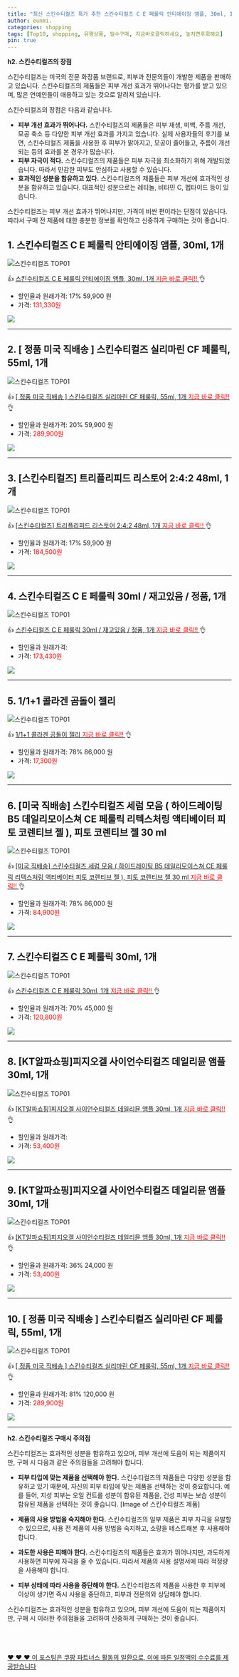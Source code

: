 ```yaml
---
title: "최신 스킨수티컬즈 특가 추천 스킨수티컬즈 C E 페룰릭 안티에이징 앰플, 30ml, 1개 비교 장점"
author: eunmi.
categories: shopping
tags: [Top10, shopping, 유행상품, 필수구매, 지금바로클릭하세요, 놓치면후회해요]
pin: true
---
```

**h2. 스킨수티컬즈의 장점**

스킨수티컬즈는 미국의 전문 화장품 브랜드로, 피부과 전문의들이 개발한 제품을 판매하고 있습니다. 스킨수티컬즈의 제품들은 피부 개선 효과가 뛰어나다는 평가를 받고 있으며, 많은 연예인들이 애용하고 있는 것으로 알려져 있습니다.

스킨수티컬즈의 장점은 다음과 같습니다.

* **피부 개선 효과가 뛰어나다.** 스킨수티컬즈의 제품들은 피부 재생, 미백, 주름 개선, 모공 축소 등 다양한 피부 개선 효과를 가지고 있습니다. 실제 사용자들의 후기를 보면, 스킨수티컬즈 제품을 사용한 후 피부가 맑아지고, 모공이 줄어들고, 주름이 개선되는 등의 효과를 본 경우가 많습니다.
* **피부 자극이 적다.** 스킨수티컬즈의 제품들은 피부 자극을 최소화하기 위해 개발되었습니다. 따라서 민감한 피부도 안심하고 사용할 수 있습니다.
* **효과적인 성분을 함유하고 있다.** 스킨수티컬즈의 제품들은 피부 개선에 효과적인 성분을 함유하고 있습니다. 대표적인 성분으로는 레티놀, 비타민 C, 펩타이드 등이 있습니다.

스킨수티컬즈는 피부 개선 효과가 뛰어나지만, 가격이 비싼 편이라는 단점이 있습니다. 따라서 구매 전 제품에 대한 충분한 정보를 확인하고 신중하게 구매하는 것이 좋습니다.

   

## 1. 스킨수티컬즈 C E 페룰릭 안티에이징 앰플, 30ml, 1개

![스킨수티컬즈 TOP01](https://thumbnail9.coupangcdn.com/thumbnails/remote/230x230ex/image/vendor_inventory/786b/8dcdf46832f12b7cc8718bda3ad1ee433d06f85a0435d6f147e939247bd5.JPG)


👍 [스킨수티컬즈 C E 페룰릭 안티에이징 앰플, 30ml, 1개 <font color=red> 지금 바로 클릭!! </font> ](https://link.coupang.com/re/AFFSDP?lptag=AF3617701&subid=GithubCoopas&pageKey=5741824218&traceid=V0-153&itemId=9666558965&vendorItemId=86147180291) 👌 


- 할인율과 원래가격: 17%  59,900   원
- 가격: <span style='color:red'>131,330원</span>

[![](/discount_price.png)](https://link.coupang.com/re/AFFSDP?lptag=AF3617701&subid=GithubCoopas&pageKey=5741824218&traceid=V0-153&itemId=9666558965&vendorItemId=86147180291)

---


   

## 2. [ 정품 미국 직배송 ] 스킨수티컬즈 실리마린 CF 페룰릭, 55ml, 1개

![스킨수티컬즈 TOP01](https://thumbnail8.coupangcdn.com/thumbnails/remote/230x230ex/image/vendor_inventory/ac90/92799f057a2ab85e1fd2c123989c738600c418a4c57a28571b8ce4022b66.png)


👍 [[ 정품 미국 직배송 ] 스킨수티컬즈 실리마린 CF 페룰릭, 55ml, 1개 <font color=red> 지금 바로 클릭!! </font> ](https://link.coupang.com/re/AFFSDP?lptag=AF3617701&subid=GithubCoopas&pageKey=5741824218&traceid=V0-153&itemId=20112293279&vendorItemId=87207000103) 👌 


- 할인율과 원래가격: 20%  59,900   원
- 가격: <span style='color:red'>289,900원</span>

[![](/discount_price.png)](https://link.coupang.com/re/AFFSDP?lptag=AF3617701&subid=GithubCoopas&pageKey=5741824218&traceid=V0-153&itemId=20112293279&vendorItemId=87207000103)

---


   

## 3. [스킨수티컬즈] 트리플리피드 리스토어 2:4:2 48ml, 1개

![스킨수티컬즈 TOP01](https://thumbnail7.coupangcdn.com/thumbnails/remote/230x230ex/image/vendor_inventory/82b5/768aaad58685c948fca0ed6cd5a192dc43eab9424be978fa98f24773714b.jpeg)


👍 [[스킨수티컬즈] 트리플리피드 리스토어 2:4:2 48ml, 1개 <font color=red> 지금 바로 클릭!! </font> ](https://link.coupang.com/re/AFFSDP?lptag=AF3617701&subid=GithubCoopas&pageKey=7544321741&traceid=V0-153&itemId=19839823003&vendorItemId=83686475881) 👌 


- 할인율과 원래가격: 17%  59,900   원
- 가격: <span style='color:red'>184,500원</span>

[![](/discount_price.png)](https://link.coupang.com/re/AFFSDP?lptag=AF3617701&subid=GithubCoopas&pageKey=7544321741&traceid=V0-153&itemId=19839823003&vendorItemId=83686475881)

---


   

## 4. 스킨수티컬즈 C E 페룰릭 30ml / 재고있음 / 정품, 1개

![스킨수티컬즈 TOP01](https://thumbnail8.coupangcdn.com/thumbnails/remote/230x230ex/image/vendor_inventory/cc42/548af0257cda351cca19df197d09ee66329643c72c3a964b8fbfbca8714a.jpg)


👍 [스킨수티컬즈 C E 페룰릭 30ml / 재고있음 / 정품, 1개 <font color=red> 지금 바로 클릭!! </font> ](https://link.coupang.com/re/AFFSDP?lptag=AF3617701&subid=GithubCoopas&pageKey=6063639015&traceid=V0-153&itemId=6832315628&vendorItemId=87353138893) 👌 


- 할인율과 원래가격: 
- 가격: <span style='color:red'>173,430원</span>

[![](/discount_price.png)](https://link.coupang.com/re/AFFSDP?lptag=AF3617701&subid=GithubCoopas&pageKey=6063639015&traceid=V0-153&itemId=6832315628&vendorItemId=87353138893)

---


   

## 5. 1/1+1 콜라겐 곰돌이 젤리

![스킨수티컬즈 TOP01](https://thumbnail7.coupangcdn.com/thumbnails/remote/230x230ex/image/vendor_inventory/adf3/76369225bbf027ca3ea8d3772504c70e249cc391679fb4046be149acd86a.png)


👍 [1/1+1 콜라겐 곰돌이 젤리 <font color=red> 지금 바로 클릭!! </font> ](https://link.coupang.com/re/AFFSDP?lptag=AF3617701&subid=GithubCoopas&pageKey=7700325453&traceid=V0-153&itemId=20615417932&vendorItemId=87699978066) 👌 


- 할인율과 원래가격: 78%  86,000   원
- 가격: <span style='color:red'>17,300원</span>

[![](/discount_price.png)](https://link.coupang.com/re/AFFSDP?lptag=AF3617701&subid=GithubCoopas&pageKey=7700325453&traceid=V0-153&itemId=20615417932&vendorItemId=87699978066)

---


   

## 6. [미국 직배송] 스킨수티컬즈 세럼 모음 ( 하이드레이팅 B5 데일리모이스쳐 CE 페룰릭 리텍스처링 액티베이터 피토 코렌티브 젤 ), 피토 코렌티브 젤 30 ml

![스킨수티컬즈 TOP01](https://thumbnail6.coupangcdn.com/thumbnails/remote/230x230ex/image/vendor_inventory/b692/124485eb14814a0087261120c525446381733b80ae9b9a2d7912b2c7c30b.jpg)


👍 [[미국 직배송] 스킨수티컬즈 세럼 모음 ( 하이드레이팅 B5 데일리모이스쳐 CE 페룰릭 리텍스처링 액티베이터 피토 코렌티브 젤 ), 피토 코렌티브 젤 30 ml <font color=red> 지금 바로 클릭!! </font> ](https://link.coupang.com/re/AFFSDP?lptag=AF3617701&subid=GithubCoopas&pageKey=6938436682&traceid=V0-153&itemId=16816905297&vendorItemId=83997101562) 👌 


- 할인율과 원래가격: 78%  86,000   원
- 가격: <span style='color:red'>84,900원</span>

[![](/discount_price.png)](https://link.coupang.com/re/AFFSDP?lptag=AF3617701&subid=GithubCoopas&pageKey=6938436682&traceid=V0-153&itemId=16816905297&vendorItemId=83997101562)

---


   

## 7. 스킨수티컬즈 C E 페룰릭 30ml, 1개

![스킨수티컬즈 TOP01](https://thumbnail10.coupangcdn.com/thumbnails/remote/230x230ex/image/vendor_inventory/7eb1/60ea1b392abc9cbbdab89b3d8c46ffe5d3943d61c426b4cafb872c33f938.jpeg)


👍 [스킨수티컬즈 C E 페룰릭 30ml, 1개 <font color=red> 지금 바로 클릭!! </font> ](https://link.coupang.com/re/AFFSDP?lptag=AF3617701&subid=GithubCoopas&pageKey=7665818288&traceid=V0-153&itemId=20435373953&vendorItemId=87516254704) 👌 


- 할인율과 원래가격: 70%  45,000   원
- 가격: <span style='color:red'>120,800원</span>

[![](/discount_price.png)](https://link.coupang.com/re/AFFSDP?lptag=AF3617701&subid=GithubCoopas&pageKey=7665818288&traceid=V0-153&itemId=20435373953&vendorItemId=87516254704)

---


   

## 8. [KT알파쇼핑]피지오겔 사이언수티컬즈 데일리뮨 앰플 30ml, 1개

![스킨수티컬즈 TOP01](https://thumbnail7.coupangcdn.com/thumbnails/remote/230x230ex/image/vendor_inventory/89b4/781f62ec80433945be4719d2766247b81490bb09d9e0729759b9938b6c34.jpg)


👍 [[KT알파쇼핑]피지오겔 사이언수티컬즈 데일리뮨 앰플 30ml, 1개 <font color=red> 지금 바로 클릭!! </font> ](https://link.coupang.com/re/AFFSDP?lptag=AF3617701&subid=GithubCoopas&pageKey=6332946844&traceid=V0-153&itemId=13251006603&vendorItemId=83356301901) 👌 


- 할인율과 원래가격: 
- 가격: <span style='color:red'>53,400원</span>

[![](/discount_price.png)](https://link.coupang.com/re/AFFSDP?lptag=AF3617701&subid=GithubCoopas&pageKey=6332946844&traceid=V0-153&itemId=13251006603&vendorItemId=83356301901)

---


   

## 9. [KT알파쇼핑]피지오겔 사이언수티컬즈 데일리뮨 앰플 30ml, 1개

![스킨수티컬즈 TOP01](https://thumbnail7.coupangcdn.com/thumbnails/remote/230x230ex/image/vendor_inventory/89b4/781f62ec80433945be4719d2766247b81490bb09d9e0729759b9938b6c34.jpg)


👍 [[KT알파쇼핑]피지오겔 사이언수티컬즈 데일리뮨 앰플 30ml, 1개 <font color=red> 지금 바로 클릭!! </font> ](https://link.coupang.com/re/AFFSDP?lptag=AF3617701&subid=GithubCoopas&pageKey=6332946844&traceid=V0-153&itemId=13251006603&vendorItemId=83356301901) 👌 


- 할인율과 원래가격: 36%  24,000   원
- 가격: <span style='color:red'>53,400원</span>

[![](/discount_price.png)](https://link.coupang.com/re/AFFSDP?lptag=AF3617701&subid=GithubCoopas&pageKey=6332946844&traceid=V0-153&itemId=13251006603&vendorItemId=83356301901)

---


   

## 10. [ 정품 미국 직배송 ] 스킨수티컬즈 실리마린 CF 페룰릭, 55ml, 1개

![스킨수티컬즈 TOP01](https://thumbnail8.coupangcdn.com/thumbnails/remote/230x230ex/image/vendor_inventory/ac90/92799f057a2ab85e1fd2c123989c738600c418a4c57a28571b8ce4022b66.png)


👍 [[ 정품 미국 직배송 ] 스킨수티컬즈 실리마린 CF 페룰릭, 55ml, 1개 <font color=red> 지금 바로 클릭!! </font> ](https://link.coupang.com/re/AFFSDP?lptag=AF3617701&subid=GithubCoopas&pageKey=5741824218&traceid=V0-153&itemId=20112293279&vendorItemId=87207000103) 👌 


- 할인율과 원래가격: 81%  120,000   원
- 가격: <span style='color:red'>289,900원</span>

[![](/discount_price.png)](https://link.coupang.com/re/AFFSDP?lptag=AF3617701&subid=GithubCoopas&pageKey=5741824218&traceid=V0-153&itemId=20112293279&vendorItemId=87207000103)

---
**h2. 스킨수티컬즈 구매시 주의점**

스킨수티컬즈는 효과적인 성분을 함유하고 있으며, 피부 개선에 도움이 되는 제품이지만, 구매 시 다음과 같은 주의점들을 고려해야 합니다.

* **피부 타입에 맞는 제품을 선택해야 한다.** 스킨수티컬즈의 제품들은 다양한 성분을 함유하고 있기 때문에, 자신의 피부 타입에 맞는 제품을 선택하는 것이 중요합니다. 예를 들어, 지성 피부는 오일 컨트롤 성분이 함유된 제품을, 건성 피부는 보습 성분이 함유된 제품을 선택하는 것이 좋습니다.
[Image of 스킨수티컬즈 제품]

* **제품의 사용 방법을 숙지해야 한다.** 스킨수티컬즈의 일부 제품은 피부 자극을 유발할 수 있으므로, 사용 전 제품의 사용 방법을 숙지하고, 소량을 테스트해본 후 사용해야 합니다.

* **과도한 사용은 피해야 한다.** 스킨수티컬즈의 제품들은 효과가 뛰어나지만, 과도하게 사용하면 피부에 자극을 줄 수 있습니다. 따라서 제품의 사용 설명서에 따라 적정량을 사용해야 합니다.

* **피부 상태에 따라 사용을 중단해야 한다.** 스킨수티컬즈의 제품을 사용한 후 피부에 이상이 생기면 즉시 사용을 중단하고, 피부과 전문의와 상담해야 합니다.

스킨수티컬즈는 효과적인 성분을 함유하고 있으며, 피부 개선에 도움이 되는 제품이지만, 구매 시 이러한 주의점들을 고려하여 신중하게 구매하는 것이 좋습니다.<br><br><br><br><br> [ ❤ ❤ ❤ 이 포스팅은 쿠팡 파트너스 활동의 일환으로, 이에 따른 일정액의 수수료를 제공받습니다](https://link.coupang.com/a/bcEFyh)